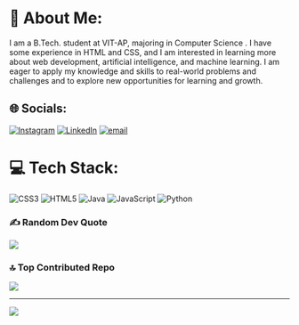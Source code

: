 # 💫 About Me:
I am a B.Tech. student at VIT-AP, majoring in Computer Science . I have some experience in HTML and CSS, and I am interested in learning more about web development, artificial intelligence, and machine learning. I am eager to apply my knowledge and skills to real-world problems and challenges and to explore new opportunities for learning and growth.


## 🌐 Socials:
[![Instagram](https://img.shields.io/badge/Instagram-%23E4405F.svg?logo=Instagram&logoColor=white)](https://instagram.com/vishalch118) [![LinkedIn](https://img.shields.io/badge/LinkedIn-%230077B5.svg?logo=linkedin&logoColor=white)](https://www.linkedin.com/in/vishal-ch-2b2761292/) [![email](https://img.shields.io/badge/Email-D14836?logo=gmail&logoColor=white)](mailto:vishal.ch22254@gmail.com) 

# 💻 Tech Stack:
![CSS3](https://img.shields.io/badge/css3-%231572B6.svg?style=for-the-badge&logo=css3&logoColor=white) ![HTML5](https://img.shields.io/badge/html5-%23E34F26.svg?style=for-the-badge&logo=html5&logoColor=white) ![Java](https://img.shields.io/badge/java-%23ED8B00.svg?style=for-the-badge&logo=openjdk&logoColor=white) ![JavaScript](https://img.shields.io/badge/javascript-%23323330.svg?style=for-the-badge&logo=javascript&logoColor=%23F7DF1E) ![Python](https://img.shields.io/badge/python-3670A0?style=for-the-badge&logo=python&logoColor=ffdd54)

### ✍️ Random Dev Quote
![](https://quotes-github-readme.vercel.app/api?type=horizontal&theme=radical)

### 🔝 Top Contributed Repo
![](https://github-contributor-stats.vercel.app/api?username=Vishalch118&limit=5&theme=dark&combine_all_yearly_contributions=true)

---
[![](https://visitcount.itsvg.in/api?id=Vishalch118&icon=0&color=0)](https://visitcount.itsvg.in)

<!-- Proudly created with GPRM ( https://gprm.itsvg.in ) -->
